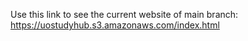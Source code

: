 Use this link to see the current website of main branch:
https://uostudyhub.s3.amazonaws.com/index.html
